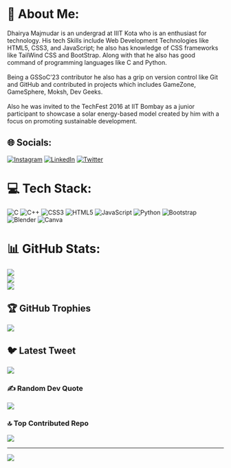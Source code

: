 # 💫 About Me:
Dhairya Majmudar is an undergrad at IIIT Kota who is an enthusiast for technology. His tech Skills include Web Development Technologies like HTML5, CSS3, and JavaScript; he also has knowledge of CSS frameworks like TailWind CSS and BootStrap. Along with that he also has good command of programming languages like C and Python.<br><br>Being a GSSoC’23 contributor he also has a grip on version control like Git and GitHub and contributed in projects which includes GameZone, GameSphere, Moksh, Dev Geeks.<br><br>Also he was invited to the TechFest 2016 at IIT Bombay as a junior participant to showcase a solar energy-based model created by him with a focus on promoting sustainable development.


## 🌐 Socials:
[![Instagram](https://img.shields.io/badge/Instagram-%23E4405F.svg?logo=Instagram&logoColor=white)](https://instagram.com/https://www.instagram.com/itz_dhairya_707/?igshid=ZDdkNTZiNTM%3D) [![LinkedIn](https://img.shields.io/badge/LinkedIn-%230077B5.svg?logo=linkedin&logoColor=white)](https://linkedin.com/in/https://www.linkedin.com/in/dhairya-majmudar/) [![Twitter](https://img.shields.io/badge/Twitter-%231DA1F2.svg?logo=Twitter&logoColor=white)](https://twitter.com/https://twitter.com/majmudar777) 

# 💻 Tech Stack:
![C](https://img.shields.io/badge/c-%2300599C.svg?style=for-the-badge&logo=c&logoColor=white) ![C++](https://img.shields.io/badge/c++-%2300599C.svg?style=for-the-badge&logo=c%2B%2B&logoColor=white) ![CSS3](https://img.shields.io/badge/css3-%231572B6.svg?style=for-the-badge&logo=css3&logoColor=white) ![HTML5](https://img.shields.io/badge/html5-%23E34F26.svg?style=for-the-badge&logo=html5&logoColor=white) ![JavaScript](https://img.shields.io/badge/javascript-%23323330.svg?style=for-the-badge&logo=javascript&logoColor=%23F7DF1E) ![Python](https://img.shields.io/badge/python-3670A0?style=for-the-badge&logo=python&logoColor=ffdd54) ![Bootstrap](https://img.shields.io/badge/bootstrap-%23563D7C.svg?style=for-the-badge&logo=bootstrap&logoColor=white) ![Blender](https://img.shields.io/badge/blender-%23F5792A.svg?style=for-the-badge&logo=blender&logoColor=white) ![Canva](https://img.shields.io/badge/Canva-%2300C4CC.svg?style=for-the-badge&logo=Canva&logoColor=white)
# 📊 GitHub Stats:
![](https://github-readme-stats.vercel.app/api?username=DhairyaMajmudar&theme=default&hide_border=false&include_all_commits=true&count_private=true)<br/>
![](https://github-readme-streak-stats.herokuapp.com/?user=DhairyaMajmudar&theme=default&hide_border=false)<br/>
![](https://github-readme-stats.vercel.app/api/top-langs/?username=DhairyaMajmudar&theme=default&hide_border=false&include_all_commits=true&count_private=true&layout=compact)

## 🏆 GitHub Trophies
![](https://github-profile-trophy.vercel.app/?username=DhairyaMajmudar&theme=radical&no-frame=false&no-bg=true&margin-w=4)

## 🐦 Latest Tweet
[![](https://gtce.itsvg.in/api?username=https://twitter.com/majmudar777)](https://github.com/VishwaGauravIn/github-twitter-card-embed)

### ✍️ Random Dev Quote
![](https://quotes-github-readme.vercel.app/api?type=vetical&theme=light)

### 🔝 Top Contributed Repo
![](https://github-contributor-stats.vercel.app/api?username=DhairyaMajmudar&limit=5&theme=flat&combine_all_yearly_contributions=true)

---
[![](https://visitcount.itsvg.in/api?id=DhairyaMajmudar&icon=0&color=0)](https://visitcount.itsvg.in)

<!-- Proudly created with GPRM ( https://gprm.itsvg.in ) -->
